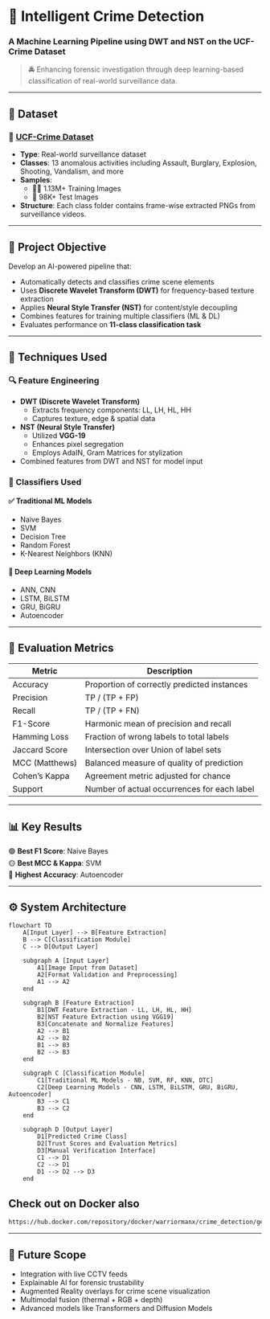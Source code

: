 # 🚨 Intelligent Crime Detection  
### A Machine Learning Pipeline using DWT and NST on the UCF-Crime Dataset  

> 🚔 Enhancing forensic investigation through deep learning-based classification of real-world surveillance data.  

---

## 📁 Dataset  

### 🔗 [UCF-Crime Dataset](https://www.kaggle.com/datasets/odins0n/ucf-crime-dataset/data)  
- **Type**: Real-world surveillance dataset  
- **Classes**: 13 anomalous activities including Assault, Burglary, Explosion, Shooting, Vandalism, and more  
- **Samples**:  
  - 🏋️‍♂️ 1.13M+ Training Images  
  - 🧪 98K+ Test Images  
- **Structure**: Each class folder contains frame-wise extracted PNGs from surveillance videos.  

---

## 🎯 Project Objective  

Develop an AI-powered pipeline that:  
- Automatically detects and classifies crime scene elements  
- Uses **Discrete Wavelet Transform (DWT)** for frequency-based texture extraction  
- Applies **Neural Style Transfer (NST)** for content/style decoupling  
- Combines features for training multiple classifiers (ML & DL)  
- Evaluates performance on **11-class classification task**

---

## 🧰 Techniques Used  

### 🔍 Feature Engineering  
- **DWT (Discrete Wavelet Transform)**  
  - Extracts frequency components: LL, LH, HL, HH  
  - Captures texture, edge & spatial data  
- **NST (Neural Style Transfer)**  
  - Utilized **VGG-19**  
  - Enhances pixel segregation  
  - Employs AdaIN, Gram Matrices for stylization  
- Combined features from DWT and NST for model input  

### 🤖 Classifiers Used  
#### ✅ Traditional ML Models  
- Naive Bayes  
- SVM  
- Decision Tree  
- Random Forest  
- K-Nearest Neighbors (KNN)  

#### 🧠 Deep Learning Models  
- ANN, CNN  
- LSTM, BiLSTM  
- GRU, BiGRU  
- Autoencoder  

---

## 🧪 Evaluation Metrics  

| Metric             | Description                                 |
|--------------------|---------------------------------------------|
| Accuracy           | Proportion of correctly predicted instances |
| Precision          | TP / (TP + FP)                              |
| Recall             | TP / (TP + FN)                              |
| F1-Score           | Harmonic mean of precision and recall       |
| Hamming Loss       | Fraction of wrong labels to total labels    |
| Jaccard Score      | Intersection over Union of label sets       |
| MCC (Matthews)     | Balanced measure of quality of prediction   |
| Cohen’s Kappa      | Agreement metric adjusted for chance        |
| Support            | Number of actual occurrences for each label |

---

## 📊 Key Results  

🟢 **Best F1 Score**: Naive Bayes  
🟡 **Best MCC & Kappa**: SVM  
🔵 **Highest Accuracy**: Autoencoder  

---

## ⚙️ System Architecture  
```mermaid
flowchart TD
    A[Input Layer] --> B[Feature Extraction]
    B --> C[Classification Module]
    C --> D[Output Layer]

    subgraph A [Input Layer]
        A1[Image Input from Dataset]
        A2[Format Validation and Preprocessing]
        A1 --> A2
    end

    subgraph B [Feature Extraction]
        B1[DWT Feature Extraction - LL, LH, HL, HH]
        B2[NST Feature Extraction using VGG19]
        B3[Concatenate and Normalize Features]
        A2 --> B1
        A2 --> B2
        B1 --> B3
        B2 --> B3
    end

    subgraph C [Classification Module]
        C1[Traditional ML Models - NB, SVM, RF, KNN, DTC]
        C2[Deep Learning Models - CNN, LSTM, BiLSTM, GRU, BiGRU, Autoencoder]
        B3 --> C1
        B3 --> C2
    end

    subgraph D [Output Layer]
        D1[Predicted Crime Class]
        D2[Trust Scores and Evaluation Metrics]
        D3[Manual Verification Interface]
        C1 --> D1
        C2 --> D1
        D1 --> D2 --> D3
    end

```

## Check out on Docker also

```bash
https://hub.docker.com/repository/docker/warriormanx/crime_detection/general
```

---
       
## 🌱 Future Scope

- Integration with live CCTV feeds
- Explainable AI for forensic trustability
- Augmented Reality overlays for crime scene visualization
- Multimodal fusion (thermal + RGB + depth)
- Advanced models like Transformers and Diffusion Models
